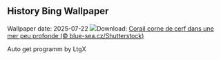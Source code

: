 ## History Bing Wallpaper
Wallpaper date: 2025-07-22
![](https://www.bing.com/th?id=OHR.AcroporaReef_FR-CA7721467193_UHD.jpg&w=1000)Download: [Corail corne de cerf dans une mer peu profonde (© blue-sea.cz/Shutterstock)](https://www.bing.com/th?id=OHR.AcroporaReef_FR-CA7721467193_UHD.jpg)

Auto get programm by LtgX
